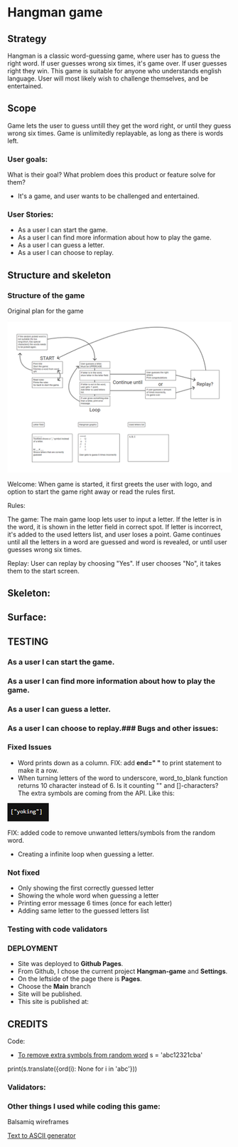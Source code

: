 # Hangman game


## Strategy
Hangman is a classic word-guessing game, where user has to guess the right word. If user guesses wrong six times, it's game over.
If user guesses right they win. This game is suitable for anyone who understands english language. User will most likely wish to challenge themselves, and be entertained.

## Scope
Game lets the user to guess untill they get the word right, or until they guess wrong six times. Game is unlimitedly replayable, as long as there is words left.

### User goals:
What is their goal? What problem does this product or feature solve for them?
- It's a game, and user wants to be challenged and entertained.

### User Stories:
- As a user I can start the game.
- As a user I can find more information about how to play the game.
- As a user I can guess a letter.
- As a user I can choose to replay.

## Structure and skeleton

### Structure of the game
Original plan for the game

![](doc/readme-images/readme-wireframe.png "")

Welcome:
When game is started, it first greets the user with logo, and option to start the game right away or read the rules first.

Rules:

The game:
The main game loop lets user to input a letter. If the letter is in the word, it is shown in the  letter field in correct spot. 
If letter is incorrect, it's added to the used letters list, and user loses a point.
Game continues until all the letters in a word are guessed and word is revealed, or until user guesses wrong six times.

Replay:
User can replay by choosing "Yes".
If user chooses "No", it takes them to the start screen.

## Skeleton:

## Surface:


## TESTING

### As a user I can start the game.
### As a user I can find more information about how to play the game.
### As a user I can guess a letter.
### As a user I can choose to replay.### Bugs and other issues:


### Fixed Issues
- Word prints down as a column. FIX: add **end=" "** to print statement to make it a row.
- When turning letters of the word to underscore, word_to_blank function returns 10 character instead of 6. Is it counting "" and []-characters? The extra symbols are coming from the API. 
Like this:

![](doc/readme-images/readme-glitch1.png "") 

FIX: added code to remove unwanted letters/symbols from the random word.
- Creating a infinite loop when guessing a letter. 

### Not fixed
- Only showing the first correctly guessed letter
- Showing the whole word when guessing a letter
- Printing error message 6 times (once for each letter)
- Adding same letter to the guessed letters list

### Testing with code validators


### DEPLOYMENT
- Site was deployed to **Github Pages**.
- From Github, I chose the current project **Hangman-game** and **Settings**.
- On the leftside of the page there is **Pages**.
- Choose the **Main** branch
- Site will be published.
- This site is published at:


## CREDITS

Code:
- [To remove extra symbols from random word](https://www.journaldev.com/23674/python-remove-character-from-string)
s = 'abc12321cba'

print(s.translate({ord(i): None for i in 'abc'}))



### Validators:

### Other things I used while coding this game:

Balsamiq wireframes

[Text to ASCII generator](https://patorjk.com/software/taag)


